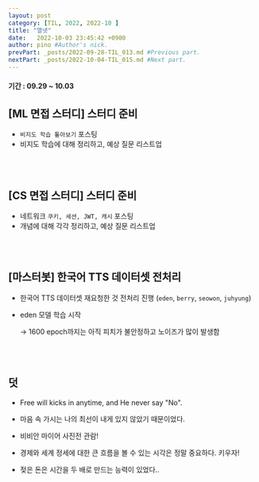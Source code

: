 ```yaml
---
layout: post
category: [TIL, 2022, 2022-10 ]
title: "열넷"
date:   2022-10-03 23:45:42 +0900
author: pino #Author's nick.
prevPart: _posts/2022-09-28-TIL_013.md #Previous part.
nextPart: _posts/2022-10-04-TIL_015.md #Next part.
---
```


#### 기간 : 09.29 ~ 10.03



## [ML 면접 스터디] 스터디 준비 

- `비지도 학습 톺아보기` 포스팅
- 비지도 학습에 대해 정리하고, 예상 질문 리스트업

<br><br>

## [CS 면접 스터디] 스터디 준비

- 네트워크 `쿠키, 세션, JWT, 캐시` 포스팅
- 개념에 대해 각각 정리하고, 예상 질문 리스트업

<br><br>

## [마스터봇] 한국어 TTS 데이터셋 전처리

- 한국어 TTS 데이터셋 재요청한 것 전처리 진행 (`eden`, `berry`, `seowon`, `juhyung`)

- eden 모델 학습 시작

  -> 1600 epoch까지는 아직 피치가 불안정하고 노이즈가 많이 발생함

<br><br>

## 덧

- Free will kicks in anytime, and He never say "No".
- 마음 속 가시는 나의 최선이 내게 있지 않았기 때문이었다.
- 비비안 마이어 사진전 관람! 

- 경제와 세계 정세에 대한 큰 흐름을 볼 수 있는 시각은 정말 중요하다. 키우자!

- 젖은 돈은 시간을 두 배로 만드는 능력이 있었다..
